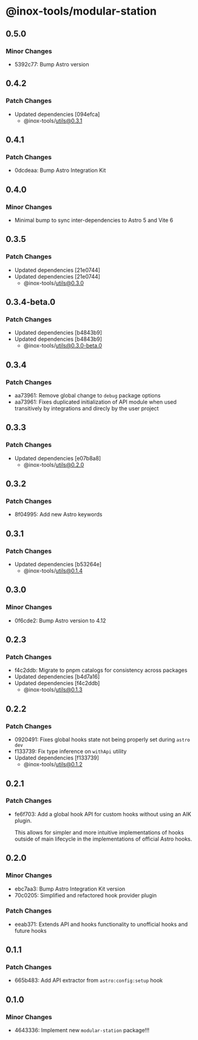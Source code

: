 # @inox-tools/modular-station

## 0.5.0

### Minor Changes

- 5392c77: Bump Astro version

## 0.4.2

### Patch Changes

- Updated dependencies [094efca]
  - @inox-tools/utils@0.3.1

## 0.4.1

### Patch Changes

- 0dcdeaa: Bump Astro Integration Kit

## 0.4.0

### Minor Changes

- Minimal bump to sync inter-dependencies to Astro 5 and Vite 6

## 0.3.5

### Patch Changes

- Updated dependencies [21e0744]
- Updated dependencies [21e0744]
  - @inox-tools/utils@0.3.0

## 0.3.4-beta.0

### Patch Changes

- Updated dependencies [b4843b9]
- Updated dependencies [b4843b9]
  - @inox-tools/utils@0.3.0-beta.0

## 0.3.4

### Patch Changes

- aa73961: Remove global change to `debug` package options
- aa73961: Fixes duplicated initialization of API module when used transitively by integrations and direcly by the user project

## 0.3.3

### Patch Changes

- Updated dependencies [e07b8a8]
  - @inox-tools/utils@0.2.0

## 0.3.2

### Patch Changes

- 8f04995: Add new Astro keywords

## 0.3.1

### Patch Changes

- Updated dependencies [b53264e]
  - @inox-tools/utils@0.1.4

## 0.3.0

### Minor Changes

- 0f6cde2: Bump Astro version to 4.12

## 0.2.3

### Patch Changes

- f4c2ddb: Migrate to pnpm catalogs for consistency across packages
- Updated dependencies [b4d7a16]
- Updated dependencies [f4c2ddb]
  - @inox-tools/utils@0.1.3

## 0.2.2

### Patch Changes

- 0920491: Fixes global hooks state not being properly set during `astro dev`
- f133739: Fix type inference on `withApi` utility
- Updated dependencies [f133739]
  - @inox-tools/utils@0.1.2

## 0.2.1

### Patch Changes

- fe6f703: Add a global hook API for custom hooks without using an AIK plugin.

  This allows for simpler and more intuitive implementations of hooks outside of main lifecycle in the implementations of official Astro hooks.

## 0.2.0

### Minor Changes

- ebc7aa3: Bump Astro Integration Kit version
- 70c0205: Simplified and refactored hook provider plugin

### Patch Changes

- eeab371: Extends API and hooks functionality to unofficial hooks and future hooks

## 0.1.1

### Patch Changes

- 665b483: Add API extractor from `astro:config:setup` hook

## 0.1.0

### Minor Changes

- 4643336: Implement new `modular-station` package!!!
